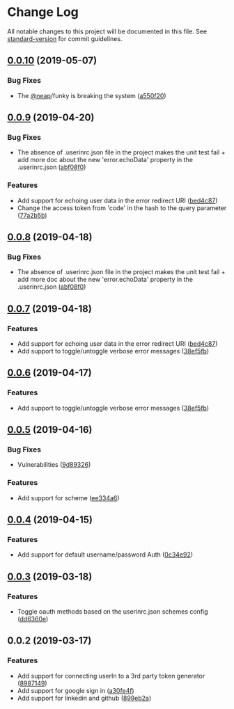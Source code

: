 # Change Log

All notable changes to this project will be documented in this file. See [standard-version](https://github.com/conventional-changelog/standard-version) for commit guidelines.

<a name="0.0.10"></a>
## [0.0.10](https://github.com/nicolasdao/userin/compare/v0.0.9...v0.0.10) (2019-05-07)


### Bug Fixes

* The [@neap](https://github.com/neap)/funky is breaking the system ([a550f20](https://github.com/nicolasdao/userin/commit/a550f20))



<a name="0.0.9"></a>
## [0.0.9](https://github.com/nicolasdao/userin/compare/v0.0.6...v0.0.9) (2019-04-20)


### Bug Fixes

* The absence of .userinrc.json file in the project makes the unit test fail + add more doc about the new 'error.echoData' property in the .userinrc.json ([abf08f0](https://github.com/nicolasdao/userin/commit/abf08f0))


### Features

* Add support for echoing user data in the error redirect URI ([bed4c87](https://github.com/nicolasdao/userin/commit/bed4c87))
* Change the access token from 'code' in the hash to the query parameter ([77a2b5b](https://github.com/nicolasdao/userin/commit/77a2b5b))



<a name="0.0.8"></a>
## [0.0.8](https://github.com/nicolasdao/userin/compare/v0.0.7...v0.0.8) (2019-04-18)


### Bug Fixes

* The absence of .userinrc.json file in the project makes the unit test fail + add more doc about the new 'error.echoData' property in the .userinrc.json ([abf08f0](https://github.com/nicolasdao/userin/commit/abf08f0))



<a name="0.0.7"></a>
## [0.0.7](https://github.com/nicolasdao/userin/compare/v0.0.5...v0.0.7) (2019-04-18)


### Features

* Add support for echoing user data in the error redirect URI ([bed4c87](https://github.com/nicolasdao/userin/commit/bed4c87))
* Add support to toggle/untoggle verbose error messages ([38ef5fb](https://github.com/nicolasdao/userin/commit/38ef5fb))



<a name="0.0.6"></a>
## [0.0.6](https://github.com/nicolasdao/userin/compare/v0.0.5...v0.0.6) (2019-04-17)


### Features

* Add support to toggle/untoggle verbose error messages ([38ef5fb](https://github.com/nicolasdao/userin/commit/38ef5fb))



<a name="0.0.5"></a>
## [0.0.5](https://github.com/nicolasdao/userin/compare/v0.0.4...v0.0.5) (2019-04-16)


### Bug Fixes

* Vulnerabilities ([9d89326](https://github.com/nicolasdao/userin/commit/9d89326))


### Features

* Add support for  scheme ([ee334a6](https://github.com/nicolasdao/userin/commit/ee334a6))



<a name="0.0.4"></a>
## [0.0.4](https://github.com/nicolasdao/userin/compare/v0.0.3...v0.0.4) (2019-04-15)


### Features

* Add support for default username/password Auth ([0c34e92](https://github.com/nicolasdao/userin/commit/0c34e92))



<a name="0.0.3"></a>
## [0.0.3](https://github.com/nicolasdao/userin/compare/v0.0.2...v0.0.3) (2019-03-18)


### Features

* Toggle oauth methods based on the userinrc.json schemes config ([dd6360e](https://github.com/nicolasdao/userin/commit/dd6360e))



<a name="0.0.2"></a>
## 0.0.2 (2019-03-17)


### Features

* Add support for connecting userIn to a 3rd party token generator ([8987149](https://github.com/nicolasdao/userin/commit/8987149))
* Add support for google sign in ([a30fe4f](https://github.com/nicolasdao/userin/commit/a30fe4f))
* Add support for linkedin and github ([899eb2a](https://github.com/nicolasdao/userin/commit/899eb2a))
